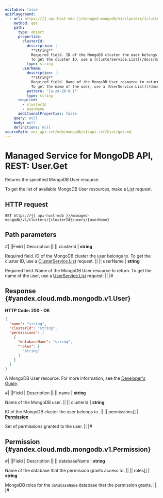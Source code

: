 ```yaml
---
editable: false
apiPlayground:
  - url: https://{{ api-host-mdb }}/managed-mongodb/v1/clusters/{clusterId}/users/{userName}
    method: get
    path:
      type: object
      properties:
        clusterId:
          description: |-
            **string**
            Required field. ID of the MongoDB cluster the user belongs to.
            To get the cluster ID, use a [ClusterService.List](/docs/managed-mongodb/api-ref/Cluster/list#List) request.
          type: string
        userName:
          description: |-
            **string**
            Required field. Name of the MongoDB User resource to return.
            To get the name of the user, use a [UserService.List](/docs/managed-mongodb/api-ref/User/list#List) request.
          pattern: '[a-zA-Z0-9_]*'
          type: string
      required:
        - clusterId
        - userName
      additionalProperties: false
    query: null
    body: null
    definitions: null
sourcePath: en/_api-ref/mdb/mongodb/v1/api-ref/User/get.md
---
```


# Managed Service for MongoDB API, REST: User.Get

Returns the specified MongoDB User resource.

To get the list of available MongoDB User resources, make a [List](/docs/managed-mongodb/api-ref/User/list#List) request.

## HTTP request

```
GET https://{{ api-host-mdb }}/managed-mongodb/v1/clusters/{clusterId}/users/{userName}
```

## Path parameters

#|
||Field | Description ||
|| clusterId | **string**

Required field. ID of the MongoDB cluster the user belongs to.
To get the cluster ID, use a [ClusterService.List](/docs/managed-mongodb/api-ref/Cluster/list#List) request. ||
|| userName | **string**

Required field. Name of the MongoDB User resource to return.
To get the name of the user, use a [UserService.List](/docs/managed-mongodb/api-ref/User/list#List) request. ||
|#

## Response {#yandex.cloud.mdb.mongodb.v1.User}

**HTTP Code: 200 - OK**

```json
{
  "name": "string",
  "clusterId": "string",
  "permissions": [
    {
      "databaseName": "string",
      "roles": [
        "string"
      ]
    }
  ]
}
```

A MongoDB User resource. For more information, see the
[Developer's Guide](/docs/managed-mongodb/concepts).

#|
||Field | Description ||
|| name | **string**

Name of the MongoDB user. ||
|| clusterId | **string**

ID of the MongoDB cluster the user belongs to. ||
|| permissions[] | **[Permission](#yandex.cloud.mdb.mongodb.v1.Permission)**

Set of permissions granted to the user. ||
|#

## Permission {#yandex.cloud.mdb.mongodb.v1.Permission}

#|
||Field | Description ||
|| databaseName | **string**

Name of the database that the permission grants access to. ||
|| roles[] | **string**

MongoDB roles for the `databaseName` database that the permission grants. ||
|#